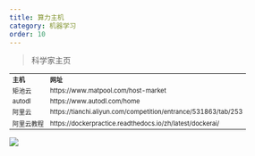 ```yaml
---
title: 算力主机
category: 机器学习
order: 10
---
```


> 科学家主页
<table width="1033" style="font-size: 0.8em;">
	<tbody>
		<tr>
			<td>
				<strong>
					主机
				</strong>
			</td>
			<td>
				<strong>
					网址
				</strong>
			</td>
		</tr>
		<tr>
			<td>
				矩池云
			</td>
			<td>
				https://www.matpool.com/host-market
			</td>
		</tr>
		<tr>
			<td>
				autodl
			</td>
			<td>
				https://www.autodl.com/home
			</td>
		</tr>
		<tr>
			<td>
				阿里云
			</td>
			<td>
				https://tianchi.aliyun.com/competition/entrance/531863/tab/253
			</td>
		</tr>
		<tr>
			<td>
				阿里云教程
			</td>
			<td>
				https://dockerpractice.readthedocs.io/zh/latest/dockerai/
			</td>
		</tr>
	</tbody>
</table>

![](//placehold.it/800x600)

